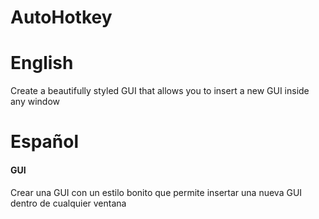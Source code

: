 # AutoHotkey

# English
Create a beautifully styled GUI that allows you to insert a new GUI inside any window

# Español
#### GUI
Crear una GUI con un estilo bonito que permite insertar una nueva GUI dentro de cualquier ventana
